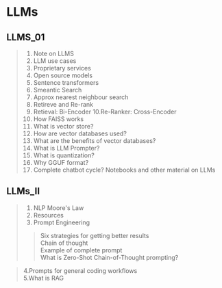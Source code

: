 # LLMs
## LLMS_01   
>1. Note on LLMS
>2. LLM use cases
>3. Proprietary services
>4. Open source models
>5. Sentence transformers
>6. Smeantic Search
>7. Approx nearest neighbour search
>8. Retireve and Re-rank
>9. Retieval: Bi-Encoder
>10.Re-Ranker: Cross-Encoder
>11. How FAISS works
>12. What is vector store?
>13. How are vector databases used?
>14. What are the benefits of vector databases?
>15. What is LLM Prompter?
>16. What is quantization?
>17. Why GGUF format?
>18. Complete chatbot cycle?
>Notebooks and other material on LLMs

## LLMs_II
>1. NLP Moore's Law
>2. Resources
>3. Prompt Engineering
> > Six strategies for getting better results   
>> Chain of thought   
>> Example of complete prompt   
>>What is Zero-Shot Chain-of-Thought prompting?
 
>4.Prompts for general coding workflows      
>5.What is RAG    

